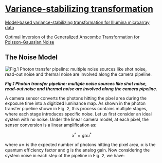 # [Variance-stabilizing transformation](https://en.wikipedia.org/wiki/Variance-stabilizing_transformation)

[Model-based variance-stabilizing transformation for Illumina microarray data](https://www.ncbi.nlm.nih.gov/pmc/articles/PMC2241869/#B7)

[Optimal Inversion of the Generalized Anscombe Transformation for Poisson-Gaussian Noise](https://ieeexplore.ieee.org/document/6212354)


## The Noise Model

![](https://www.researchgate.net/publication/344662685/figure/fig2/AS:946740739977216@1602731990078/Photon-transfer-pipeline-multiple-noise-sources-like-shot-noise-read-out-noise-and.png "Fig.1 Photon transfer pipeline: multiple noise sources like shot noise, read-out noise and thermal noise are involved along the camera pipeline.")

***Fig.1 Photon transfer pipeline: multiple noise sources like shot noise, read-out noise and thermal noise are involved along the camera pipeline.***


A camera sensor converts the photons hitting the pixel area during the exposure time into a digitized luminance map.
As shown in the photon transfer pipeline shown in Fig. 2, this process contains multiple stages, where each stage introduces speciﬁc noise. 
Let us ﬁrst consider an ideal system with no noise. Under the linear camera model, at each pixel, the sensor conversion is a linear ampliﬁcation as: 

$$
\begin{equation}
x^\ast = g\alpha u^\ast
\end{equation}
$$

where u∗ is the expected number of photons hitting the pixel area, α is the quantum eﬃciency factor and g is the analog gain.
Now considering the system noise in each step of the pipeline in Fig. 2, we have:


